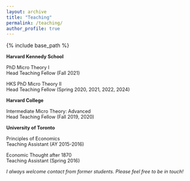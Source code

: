 ```yaml
---
layout: archive
title: "Teaching"
permalink: /teaching/
author_profile: true
---
```


{% include base_path %}

<span style ="font-size:.9em;">**Harvard Kennedy School**</span>  

<span style ="font-size:.9em;">PhD Micro Theory I</span>  
<span style ="font-size:.9em;">Head Teaching Fellow (Fall 2021)</span>  
  
<span style ="font-size:.9em;">HKS PhD Micro Theory II</span>  
<span style ="font-size:.9em;">Head Teaching Fellow (Spring 2020, 2021, 2022, 2024)</span>    

<span style ="font-size:.9em;">**Harvard College**</span>  

<span style ="font-size:.9em;">Intermediate Micro Theory: Advanced</span>  
<span style ="font-size:.9em;">Head Teaching Fellow (Fall 2019, 2020)</span>  

<span style ="font-size:.9em;">**University of Toronto**</span>  

<span style ="font-size:.9em;">Principles of Economics</span>  
<span style ="font-size:.9em;">Teaching Assistant (AY 2015-2016)</span>  

<span style ="font-size:.9em;">Economic Thought after 1870</span>  
<span style ="font-size:.9em;">Teaching Assistant (Spring 2016)</span>  

<span style ="font-size:.9em;">*I always welcome contact from former students. Please feel free to be in touch!*</span>  

